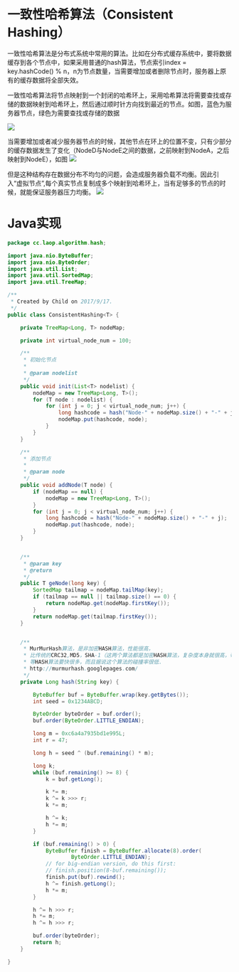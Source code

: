 # 一致性哈希算法（Consistent Hashing）
一致性哈希算法是分布式系统中常用的算法。比如在分布式缓存系统中，要将数据缓存到各个节点中，如果采用普通的hash算法，节点索引index = key.hashCode() % n，n为节点数量，当需要增加或者删除节点时，服务器上原有的缓存数据将全部失效。

一致性哈希算法将节点映射到一个封闭的哈希环上，采用哈希算法将需要查找或存储的数据映射到哈希环上，然后通过顺时针方向找到最近的节点。如图，蓝色为服务器节点，绿色为需要查找或存储的数据

![](http://static.laop.cc/images/1.png)

当需要增加或者减少服务器节点的时候，其他节点在环上的位置不变，只有少部分的缓存数据发生了变化（NodeD与NodeE之间的数据，之前映射到NodeA，之后映射到NodeE），如图
![](http://static.laop.cc/images/2.png)

但是这种结构存在数据分布不均匀的问题，会造成服务器负载不均衡。因此引入“虚拟节点”,每个真实节点复制成多个映射到哈希环上，当有足够多的节点的时候，就能保证服务器压力均衡。
![](http://static.laop.cc/images/3.png)

# Java实现
```java
package cc.laop.algorithm.hash;

import java.nio.ByteBuffer;
import java.nio.ByteOrder;
import java.util.List;
import java.util.SortedMap;
import java.util.TreeMap;

/**
 * Created by Child on 2017/9/17.
 */
public class ConsistentHashing<T> {

    private TreeMap<Long, T> nodeMap;

    private int virtual_node_num = 100;

    /**
     * 初始化节点
     *
     * @param nodelist
     */
    public void init(List<T> nodelist) {
        nodeMap = new TreeMap<Long, T>();
        for (T node : nodelist) {
            for (int j = 0; j < virtual_node_num; j++) {
                long hashcode = hash("Node-" + nodeMap.size() + "-" + j);
                nodeMap.put(hashcode, node);
            }
        }
    }

    /**
     * 添加节点
     *
     * @param node
     */
    public void addNode(T node) {
        if (nodeMap == null) {
            nodeMap = new TreeMap<Long, T>();
        }
        for (int j = 0; j < virtual_node_num; j++) {
            long hashcode = hash("Node-" + nodeMap.size() + "-" + j);
            nodeMap.put(hashcode, node);
        }
    }


    /**
     * @param key
     * @return
     */
    public T geNode(long key) {
        SortedMap tailmap = nodeMap.tailMap(key);
        if (tailmap == null || tailmap.size() == 0) {
            return nodeMap.get(nodeMap.firstKey());
        }
        return nodeMap.get(tailmap.firstKey());
    }


    /**
     * MurMurHash算法，是非加密HASH算法，性能很高，
     * 比传统的CRC32,MD5，SHA-1（这两个算法都是加密HASH算法，复杂度本身就很高，带来的性能上的损害也不可避免）
     * 等HASH算法要快很多，而且据说这个算法的碰撞率很低.
     * http://murmurhash.googlepages.com/
     */
    private Long hash(String key) {

        ByteBuffer buf = ByteBuffer.wrap(key.getBytes());
        int seed = 0x1234ABCD;

        ByteOrder byteOrder = buf.order();
        buf.order(ByteOrder.LITTLE_ENDIAN);

        long m = 0xc6a4a7935bd1e995L;
        int r = 47;

        long h = seed ^ (buf.remaining() * m);

        long k;
        while (buf.remaining() >= 8) {
            k = buf.getLong();

            k *= m;
            k ^= k >>> r;
            k *= m;

            h ^= k;
            h *= m;
        }

        if (buf.remaining() > 0) {
            ByteBuffer finish = ByteBuffer.allocate(8).order(
                    ByteOrder.LITTLE_ENDIAN);
            // for big-endian version, do this first:
            // finish.position(8-buf.remaining());
            finish.put(buf).rewind();
            h ^= finish.getLong();
            h *= m;
        }

        h ^= h >>> r;
        h *= m;
        h ^= h >>> r;

        buf.order(byteOrder);
        return h;
    }

}

```